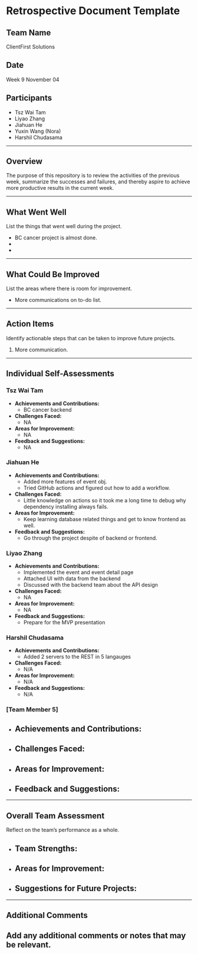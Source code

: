 # Retrospective Document Template

## Team Name
ClientFirst Solutions

## Date
Week 9 November 04

## Participants
- Tsz Wai Tam
- Liyao Zhang
- Jiahuan He
- Yuxin Wang (Nora)
- Harshil Chudasama

---

## Overview
The purpose of this repository is to review the activities of the previous week, summarize the successes and failures, and thereby aspire to achieve more productive results in the current week.

---

## What Went Well
List the things that went well during the project.
- BC cancer project is almost done.
-
-

---

## What Could Be Improved
List the areas where there is room for improvement.
- More communications on to-do list.

---

## Action Items
Identify actionable steps that can be taken to improve future projects.
1. More communication.

---

## Individual Self-Assessments
### Tsz Wai Tam
- **Achievements and Contributions:**
  - BC cancer backend
- **Challenges Faced:**
  - NA
- **Areas for Improvement:**
  - NA
- **Feedback and Suggestions:**
  - NA

### Jiahuan He
- **Achievements and Contributions:**
  - Added more features of event obj.
  - Tried GitHub actions and figured out how to add a workflow.
- **Challenges Faced:**
  - Little knowledge on actions so it took me a long time to debug why dependency installing always fails.
- **Areas for Improvement:**
  - Keep learning database related things and get to know frontend as well.
- **Feedback and Suggestions:**
  - Go through the project despite of backend or frontend.

### Liyao Zhang
- **Achievements and Contributions:**
  - Implemented the event and event detail page
  - Attached UI with data from the backend
  - Discussed with the backend team about the API design
- **Challenges Faced:**
  - NA
- **Areas for Improvement:**
  - NA
- **Feedback and Suggestions:**
  - Prepare for the MVP presentation

### Harshil Chudasama
- **Achievements and Contributions:**
  - Added 2 servers to the REST in 5 langauges 
- **Challenges Faced:**
  - N/A
- **Areas for Improvement:**
  - N/A
- **Feedback and Suggestions:**
  - N/A

### [Team Member 5]
- **Achievements and Contributions:**
  -
- **Challenges Faced:**
  -
- **Areas for Improvement:**
  -
- **Feedback and Suggestions:**
  -

---

## Overall Team Assessment
Reflect on the team’s performance as a whole.
- **Team Strengths:**
  -
- **Areas for Improvement:**
  -
- **Suggestions for Future Projects:**
  -

---

## Additional Comments
Add any additional comments or notes that may be relevant.
-
